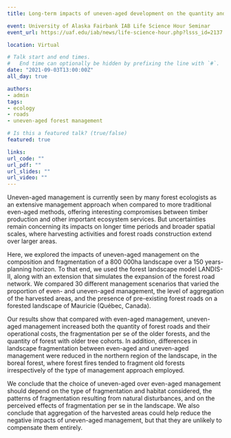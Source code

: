 ```yaml
---
title: Long-term impacts of uneven-aged development on the quantity and fragmentation of old-growth forest in a landscape (University of Alaska Fairbank)

event: University of Alaska Fairbank IAB Life Science Hour Seminar
event_url: https://uaf.edu/iab/news/life-science-hour.php?lsss_id=2137

location: Virtual

# Talk start and end times.
#   End time can optionally be hidden by prefixing the line with `#`.
date: "2021-09-03T13:00:00Z"
all_day: true

authors:
- admin
tags:
- ecology
- roads
- uneven-aged forest management

# Is this a featured talk? (true/false)
featured: true

links:
url_code: ""
url_pdf: ""
url_slides: ""
url_video: ""
---
```


Uneven-aged management is currently seen by many forest ecologists as an extensive management approach when compared to more traditional even-aged methods, offering interesting compromises between timber production and other important ecosystem services. But uncertainties remain concerning its impacts on longer time periods and broader spatial scales, where harvesting activities and forest roads construction extend over larger areas.

Here, we explored the impacts of uneven-aged management on the composition and fragmentation of a 800 000ha landscape over a 150 years-planning horizon. To that end, we used the forest landscape model LANDIS-II, along with an extension that simulates the expansion of the forest road network. We compared 30 different management scenarios that varied the proportion of even- and uneven-aged management, the level of aggregation of the harvested areas, and the presence of pre-existing forest roads on a forested landscape of Mauricie (Québec, Canada).

Our results show that compared with even-aged management, uneven-aged management increased both the quantity of forest roads and their operational costs, the fragmentation per se of the older forests, and the quantity of forest with older tree cohorts. In addition, differences in landscape fragmentation between even-aged and uneven-aged management were reduced in the northern region of the landscape, in the boreal forest, where forest fires tended to fragment old forests irrespectively of the type of management approach employed.

We conclude that the choice of uneven-aged over even-aged management should depend on the type of fragmentation and habitat considered, the patterns of fragmentation resulting from natural disturbances, and on the perceived effects of fragmentation per se in the landscape. We also conclude that aggregation of the harvested areas could help reduce the negative impacts of uneven-aged management, but that they are unlikely to compensate them entirely.